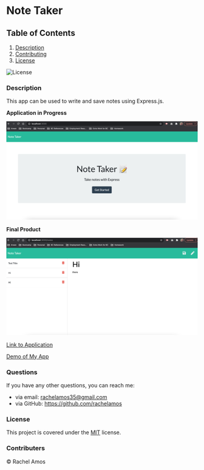 # Note Taker
## Table of Contents

1. [Description](#description)
2. [Contributing](#contributers)
3. [License](#license)

![License](https://img.shields.io/badge/License-MIT-green.svg)

### Description
This app can be used to write and save notes using Express.js.

**Application in Progress**

![Application in Progress](images/inProgress.png)

**Final Product**

![Final Product](images/final.png)

[Link to Application](https://github.com/rachelamos/note-taker.git)

[Demo of My App](https://drive.google.com/file/d/1ePgoerPlSF9h5pSY30RvkDtDv6Tdqgcz/view)

### Questions
If you have any other questions, you can reach me:
- via email: rachelamos35@gmail.com
- via GitHub: https://github.com/rachelamos

### License
This project is covered under the [MIT](LICENSE) license.

### Contributers
© Rachel Amos
